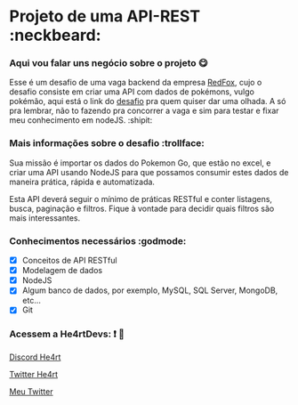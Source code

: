 # Projeto de uma API-REST :neckbeard:

### Aqui vou falar uns negócio sobre o projeto :yum:

Esse é um desafio de uma vaga backend da empresa [RedFox](https://github.com/RedFoxTech), cujo o desafio consiste em criar uma API com dados de pokémons, vulgo pokémão, aqui está o link do [desafio](https://github.com/RedFoxTech/vaga-backend-teste) pra quem quiser dar uma olhada. A só pra lembrar, não to fazendo pra concorrer a vaga e sim para testar e fixar meu conhecimento em nodeJS. :shipit:

### Mais informações sobre o desafio :trollface:

Sua missão é importar os dados do Pokemon Go, que estão no excel, e criar uma API usando NodeJS para que possamos consumir estes dados de maneira prática, rápida e automatizada.

Esta API deverá seguir o mínimo de práticas RESTful e conter listagens, busca, paginação e filtros. Fique à vontade para decidir quais filtros são mais interessantes.

### Conhecimentos necessários :godmode:

- [x] Conceitos de API RESTful
- [x] Modelagem de dados
- [x] NodeJS
- [x] Algum banco de dados, por exemplo, MySQL, SQL Server, MongoDB, etc...
- [x] Git

### Acessem a He4rtDevs: :exclamation: :purple_heart:

[Discord He4rt](https://discord.io/He4rt)

[Twitter He4rt](https://twitter.com/He4rtDevs)

[Meu Twitter](https://twitter.com/m7Aei_He4rt)
